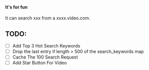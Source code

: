 #### It's for fun

It can search xxx from a xxxx.video.com.


## TODO:
- [ ] Add Top 3 Hot Search Keywords
- [ ] Drop the last entry if length > 500 of the search_keywords map
- [ ] Cache The 100 Search Request
- [ ] Add Star Button For Video